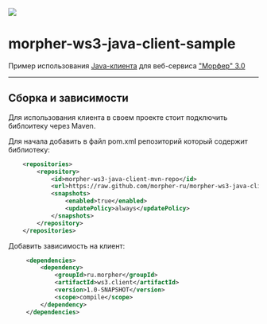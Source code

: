 [![](https://travis-ci.org/morpher-ru/morpher-ws3-java-client-sample.svg?branch=master)](https://travis-ci.org/morpher-ru/morpher-ws3-java-client-sample)
# morpher-ws3-java-client-sample
Пример использования [Java-клиента](https://github.com/morpher-ru/morpher-ws3-java-client) для веб-сервиса ["Морфер" 3.0](http://morpher.ru/ws3)
***

## Сборка и зависимости
Для использования клиента в своем проекте стоит подключить библоитеку через Maven.

Для начала добавить в файл pom.xml репозиторий который содержит библиотеку:

```xml
    <repositories>
        <repository>
            <id>morpher-ws3-java-client-mvn-repo</id>
            <url>https://raw.github.com/morpher-ru/morpher-ws3-java-client/mvn-repo</url>
            <snapshots>
                <enabled>true</enabled>
                <updatePolicy>always</updatePolicy>
            </snapshots>
        </repository>
    </repositories>
```

Добавить зависимость на клиент:

```xml
     <dependencies>
         <dependency>
             <groupId>ru.morpher</groupId>
             <artifactId>ws3.client</artifactId>
             <version>1.0-SNAPSHOT</version>
             <scope>compile</scope>
         </dependency>
     </dependencies>
```
